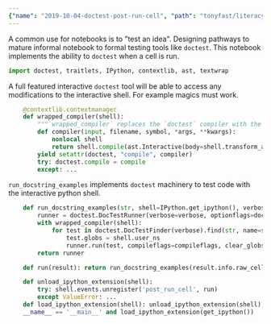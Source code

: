 ```yaml
---
{"name": "2019-10-04-doctest-post-run-cell", "path": "tonyfast/literacy", "modified_date": "December 12, 2019"}
---
```

A common use for notebooks is to "test an idea".  Designing pathways to mature informal notebook to formal testing tools like `doctest`.  This notebook implements the ability to `doctest` when a cell is run.


```python
import doctest, traitlets, IPython, contextlib, ast, textwrap
```

A full featured interactive `doctest` tool will be able to access any modifications to the interactive shell.  For example magics must work.


```python
    @contextlib.contextmanager
    def wrapped_compiler(shell):
        """`wrapped_compiler` replaces the `doctest` compiler with the interactive shell."""
        def compiler(input, filename, symbol, *args, **kwargs):
            nonlocal shell
            return shell.compile(ast.Interactive(body=shell.transform_ast(shell.compile.ast_parse(shell.transform_cell(textwrap.indent(input, " " * 4)))).body), filename, "single",)
        yield setattr(doctest, "compile", compiler)
        try: doctest.compile = compile
        except: ...
```

`run_docstring_examples` implements `doctest` machinery to test code with the interactive python shell.


```python
    def run_docstring_examples(str, shell=IPython.get_ipython(), verbose=False, compileflags=None):
        runner = doctest.DocTestRunner(verbose=verbose, optionflags=doctest.ELLIPSIS)
        with wrapped_compiler(shell):
            for test in doctest.DocTestFinder(verbose).find(str, name=shell.user_module.__name__):
                test.globs = shell.user_ns
                runner.run(test, compileflags=compileflags, clear_globs=False)
        return runner

    def run(result): return run_docstring_examples(result.info.raw_cell, IPython.get_ipython())
```


```python
    def unload_ipython_extension(shell):
        try: shell.events.unregister('post_run_cell', run)
        except ValueError: ...
    def load_ipython_extension(shell): unload_ipython_extension(shell), shell.events.register('post_run_cell', run)
    __name__ == '__main__' and load_ipython_extension(get_ipython())
```
